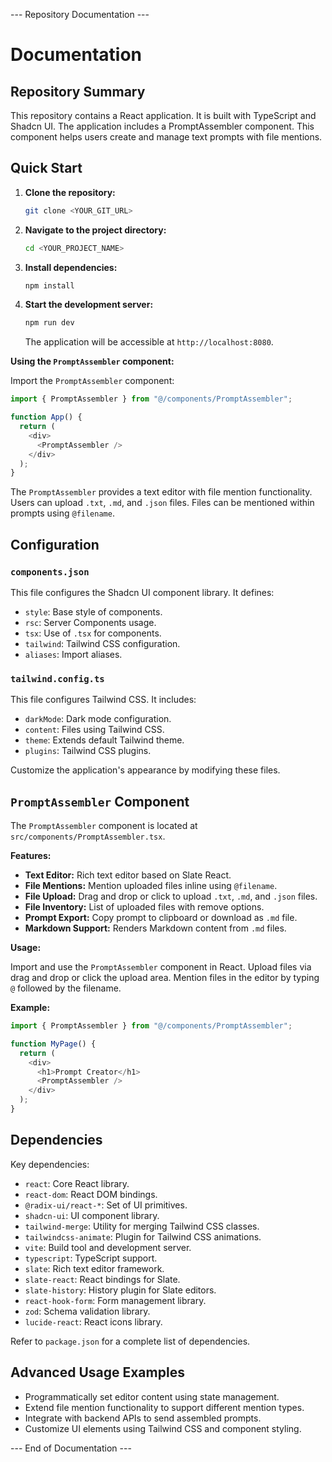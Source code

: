 
--- Repository Documentation ---

# Documentation

## Repository Summary

This repository contains a React application.
It is built with TypeScript and Shadcn UI.
The application includes a PromptAssembler component.
This component helps users create and manage text prompts with file mentions.

## Quick Start

1. **Clone the repository:**
   ```bash
   git clone <YOUR_GIT_URL>
   ```
2. **Navigate to the project directory:**
   ```bash
   cd <YOUR_PROJECT_NAME>
   ```
3. **Install dependencies:**
   ```bash
   npm install
   ```
4. **Start the development server:**
   ```bash
   npm run dev
   ```
   The application will be accessible at `http://localhost:8080`.

**Using the `PromptAssembler` component:**

Import the `PromptAssembler` component:

```typescript jsx
import { PromptAssembler } from "@/components/PromptAssembler";

function App() {
  return (
    <div>
      <PromptAssembler />
    </div>
  );
}
```

The `PromptAssembler` provides a text editor with file mention functionality.
Users can upload `.txt`, `.md`, and `.json` files.
Files can be mentioned within prompts using `@filename`.

## Configuration

### `components.json`

This file configures the Shadcn UI component library.
It defines:

- `style`: Base style of components.
- `rsc`: Server Components usage.
- `tsx`: Use of `.tsx` for components.
- `tailwind`: Tailwind CSS configuration.
- `aliases`: Import aliases.

### `tailwind.config.ts`

This file configures Tailwind CSS.
It includes:

- `darkMode`: Dark mode configuration.
- `content`: Files using Tailwind CSS.
- `theme`: Extends default Tailwind theme.
- `plugins`: Tailwind CSS plugins.

Customize the application's appearance by modifying these files.

## `PromptAssembler` Component

The `PromptAssembler` component is located at `src/components/PromptAssembler.tsx`.

**Features:**

- **Text Editor:** Rich text editor based on Slate React.
- **File Mentions:** Mention uploaded files inline using `@filename`.
- **File Upload:** Drag and drop or click to upload `.txt`, `.md`, and `.json` files.
- **File Inventory:** List of uploaded files with remove options.
- **Prompt Export:** Copy prompt to clipboard or download as `.md` file.
- **Markdown Support:** Renders Markdown content from `.md` files.

**Usage:**

Import and use the `PromptAssembler` component in React.
Upload files via drag and drop or click the upload area.
Mention files in the editor by typing `@` followed by the filename.

**Example:**

```typescript jsx
import { PromptAssembler } from "@/components/PromptAssembler";

function MyPage() {
  return (
    <div>
      <h1>Prompt Creator</h1>
      <PromptAssembler />
    </div>
  );
}
```

## Dependencies

Key dependencies:

- `react`: Core React library.
- `react-dom`: React DOM bindings.
- `@radix-ui/react-*`: Set of UI primitives.
- `shadcn-ui`: UI component library.
- `tailwind-merge`: Utility for merging Tailwind CSS classes.
- `tailwindcss-animate`: Plugin for Tailwind CSS animations.
- `vite`: Build tool and development server.
- `typescript`: TypeScript support.
- `slate`: Rich text editor framework.
- `slate-react`: React bindings for Slate.
- `slate-history`: History plugin for Slate editors.
- `react-hook-form`: Form management library.
- `zod`: Schema validation library.
- `lucide-react`: React icons library.

Refer to `package.json` for a complete list of dependencies.

## Advanced Usage Examples

- Programmatically set editor content using state management.
- Extend file mention functionality to support different mention types.
- Integrate with backend APIs to send assembled prompts.
- Customize UI elements using Tailwind CSS and component styling.

--- End of Documentation ---
